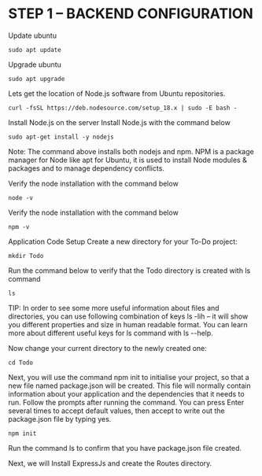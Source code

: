 # STEP 1 – BACKEND CONFIGURATION

Update ubuntu

```
sudo apt update
```

Upgrade ubuntu

```
sudo apt upgrade
```

Lets get the location of Node.js software from Ubuntu repositories.

```
curl -fsSL https://deb.nodesource.com/setup_18.x | sudo -E bash -
```

Install Node.js on the server
Install Node.js with the command below

```
sudo apt-get install -y nodejs
```

Note: The command above installs both nodejs and npm. NPM is a package manager for Node like apt for Ubuntu, it is used to install 
Node modules & packages and to manage dependency conflicts.

Verify the node installation with the command below

```
node -v 
```

Verify the node installation with the command below

```
npm -v
```

Application Code Setup
Create a new directory for your To-Do project:

```
mkdir Todo
```

Run the command below to verify that the Todo directory is created with ls command

```
ls
```

TIP: In order to see some more useful information about files and directories, you can use following combination of keys ls -lih – 
it will show you different properties and size in human readable format. You can learn more about different useful keys for ls 
command with ls --help.

Now change your current directory to the newly created one:

```
cd Todo
```

Next, you will use the command npm init to initialise your project, so that a new file named package.json will be created. This
file will normally contain information about your application and the dependencies that it needs to run. Follow the prompts 
after running the command. You can press Enter several times to accept default values, then accept to write out the package.json 
file by typing yes.


```
npm init
```

Run the command ls to confirm that you have package.json file created.

Next, we will Install ExpressJs and create the Routes directory.
